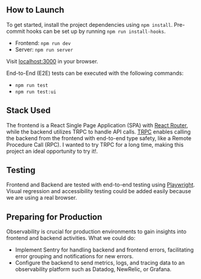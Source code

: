 ## How to Launch

To get started, install the project dependencies using `npm install`. Pre-commit hooks can be set up by running `npm run install-hooks`.

- Frontend: `npm run dev`
- Server: `npm run server`

Visit [localhost:3000](http://localhost:3000) in your browser.

End-to-End (E2E) tests can be executed with the following commands:

- `npm run test`
- `npm run test:ui`

## Stack Used

The frontend is a React Single Page Application (SPA) with [React Router](https://reactrouter.com/en/main), while the backend utilizes TRPC to handle API calls. [TRPC](https://trpc.io/) enables calling the backend from the frontend with end-to-end type safety, like a Remote Procedure Call (RPC). I wanted to try TRPC for a long time, making this project an ideal opportunity to try it!.

## Testing

Frontend and Backend are tested with end-to-end testing using [Playwright](https://playwright.dev/). Visual regression and accessibility testing could be added easily because we are using a real browser.

## Preparing for Production

Observability is crucial for production environments to gain insights into frontend and backend activities. What we could do:

- Implement Sentry for handling backend and frontend errors, facilitating error grouping and notifications for new errors.
- Configure the backend to send metrics, logs, and tracing data to an observability platform such as Datadog, NewRelic, or Grafana.
